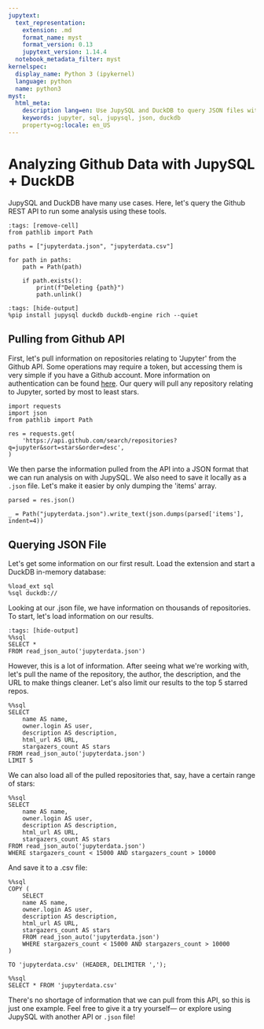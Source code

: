 ```yaml
---
jupytext:
  text_representation:
    extension: .md
    format_name: myst
    format_version: 0.13
    jupytext_version: 1.14.4
  notebook_metadata_filter: myst
kernelspec:
  display_name: Python 3 (ipykernel)
  language: python
  name: python3
myst:
  html_meta:
    description lang=en: Use JupySQL and DuckDB to query JSON files with SQL
    keywords: jupyter, sql, jupysql, json, duckdb
    property=og:locale: en_US
---
```


# Analyzing Github Data with JupySQL + DuckDB

JupySQL and DuckDB have many use cases. Here, let's query the Github REST API to run some analysis using these tools. 

```{code-cell} ipython3
:tags: [remove-cell]
from pathlib import Path

paths = ["jupyterdata.json", "jupyterdata.csv"]

for path in paths:
    path = Path(path)

    if path.exists():
        print(f"Deleting {path}")
        path.unlink()
```

```{code-cell} ipython3
:tags: [hide-output]
%pip install jupysql duckdb duckdb-engine rich --quiet
```

## Pulling from Github API

First, let's pull information on repositories relating to 'Jupyter' from the Github API. Some operations may require a token, but accessing them is very simple if you have a Github account. More information on authentication can be found [here](https://docs.github.com/en/rest/guides/getting-started-with-the-rest-api?apiVersion=2022-11-28#authenticating). Our query will pull any repository relating to Jupyter, sorted by most to least stars.

```{code-cell} ipython3
import requests
import json
from pathlib import Path

res = requests.get(
    'https://api.github.com/search/repositories?q=jupyter&sort=stars&order=desc',
)
```

We then parse the information pulled from the API into a JSON format that we can run analysis on with JupySQL. We also need to save it locally as a `.json` file. Let's make it easier by only dumping the 'items' array.

```{code-cell} ipython3
parsed = res.json()

_ = Path("jupyterdata.json").write_text(json.dumps(parsed['items'], indent=4))
```

## Querying JSON File

Let's get some information on our first result. Load the extension and start a DuckDB in-memory database:

```{code-cell} ipython3
%load_ext sql
%sql duckdb://
```
Looking at our .json file, we have information on thousands of repositories. To start, let's load information on our results.

```{code-cell} ipython3
:tags: [hide-output]
%%sql
SELECT *
FROM read_json_auto('jupyterdata.json')
```

However, this is a lot of information. After seeing what we're working with, let's pull the name of the repository, the author, the description, and the URL to make things cleaner. Let's also limit our results to the top 5 starred repos. 

```{code-cell} ipython3
%%sql
SELECT 
    name AS name,
    owner.login AS user,
    description AS description,
    html_url AS URL,
    stargazers_count AS stars
FROM read_json_auto('jupyterdata.json')
LIMIT 5
```

We can also load all of the pulled repositories that, say, have a certain range of stars:

```{code-cell} ipython3
%%sql
SELECT 
    name AS name,
    owner.login AS user,
    description AS description,
    html_url AS URL,
    stargazers_count AS stars
FROM read_json_auto('jupyterdata.json')
WHERE stargazers_count < 15000 AND stargazers_count > 10000 
```

And save it to a .csv file:

```{code-cell} ipython3
%%sql
COPY (
    SELECT
    name AS name,
    owner.login AS user,
    description AS description,
    html_url AS URL,
    stargazers_count AS stars
    FROM read_json_auto('jupyterdata.json')
    WHERE stargazers_count < 15000 AND stargazers_count > 10000 
)

TO 'jupyterdata.csv' (HEADER, DELIMITER ',');
```

```{code-cell} ipython3
%%sql
SELECT * FROM 'jupyterdata.csv'
```

There's no shortage of information that we can pull from this API, so this is just one example. Feel free to give it a try yourself— or explore using JupySQL with another API or `.json` file!

